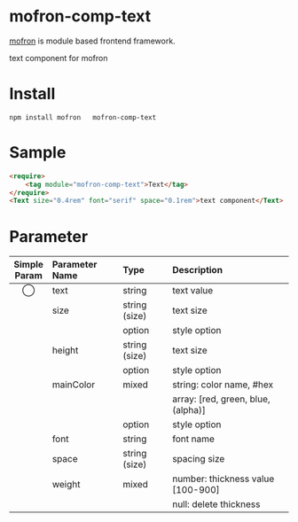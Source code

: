 #   mofron-comp-text
[mofron](https://mofron.github.io/mofron/) is module based frontend framework.

 text component for mofron


# Install
```
npm install mofron   mofron-comp-text
```

# Sample
```html
<require>
    <tag module="mofron-comp-text">Text</tag>
</require>
<Text size="0.4rem" font="serif" space="0.1rem">text component</Text>
```
# Parameter

|Simple<br>Param | Parameter Name | Type | Description |
|:--------------:|:---------------|:-----|:------------|
| ◯  | text | string | text value |
| | size | string (size) | text size |
| | | option | style option |
| | height | string (size) | text size |
| | | option | style option |
| | mainColor | mixed | string: color name, #hex |
| | | | array: [red, green, blue, (alpha)] |
| | | option | style option |
| | font | string | font name |
| | space | string (size) | spacing size |
| | weight | mixed | number: thickness value [100-900] |
| | | | null: delete thickness |

